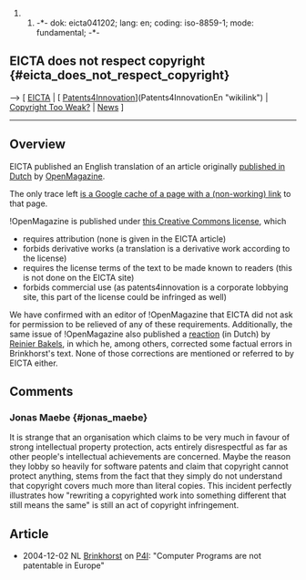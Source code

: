 1.  1.  -\*- dok: eicta041202; lang: en; coding: iso-8859-1; mode:
        fundamental; -\*-

## EICTA does not respect copyright {#eicta_does_not_respect_copyright}

\--\> \[ [ EICTA](SwpateictaEn "wikilink") \| [
[Patents4Innovation](Patents4Innovation "wikilink")](Patents4InnovationEn "wikilink")
\| [Copyright Too
Weak?](http://swpat.ffii.org/analyse/kopie/index.en.html "wikilink") \|
[ News](SwpatcninoEn "wikilink") \]

------------------------------------------------------------------------

## Overview

EICTA published an English translation of an article originally
[published in
Dutch](http://www.openmagazine.nl/node/view/124 "wikilink") by
[OpenMagazine](http://www.openmagazine.nl "wikilink").

The only trace left [is a Google cache of a page with a (non-working)
link](http://www.google.de/search?q=cache:NCGTn0HBn4EJ:www.patents4innovation.org/+brinkhorst+computer+programs+patentable+europe&hl=de&client=firefox-a "wikilink")
to that page.

!OpenMagazine is published under [this Creative Commons
license](http://creativecommons.org/licenses/by-nd-nc/1.0/ "wikilink"),
which

-   requires attribution (none is given in the EICTA article)
-   forbids derivative works (a translation is a derivative work
    according to the license)
-   requires the license terms of the text to be made known to readers
    (this is not done on the EICTA site)
-   forbids commercial use (as patents4innovation is a corporate
    lobbying site, this part of the license could be infringed as well)

We have confirmed with an editor of !OpenMagazine that EICTA did not ask
for permission to be relieved of any of these requirements.
Additionally, the same issue of !OpenMagazine also published a
[reaction](http://www.openmagazine.nl/node/view/125 "wikilink") (in
Dutch) by [ Reinier Bakels](ReinierBakelsEn "wikilink"), in which he,
among others, corrected some factual errors in Brinkhorst\'s text. None
of those corrections are mentioned or referred to by EICTA either.

## Comments

### Jonas Maebe {#jonas_maebe}

It is strange that an organisation which claims to be very much in
favour of strong intellectual property protection, acts entirely
disrespectful as far as other people\'s intellectual achievements are
concerned. Maybe the reason they lobby so heavily for software patents
and claim that copyright cannot protect anything, stems from the fact
that they simply do not understand that copyright covers much more than
literal copies. This incident perfectly illustrates how \"rewriting a
copyrighted work into something different that still means the same\" is
still an act of copyright infringement.

## Article

-   2004-12-02 NL [ Brinkhorst](LaurensJanBrinkhorstEn "wikilink") on [
    P4I](Patents4InnovationEn "wikilink"): \"Computer Programs are not
    patentable in Europe\"
